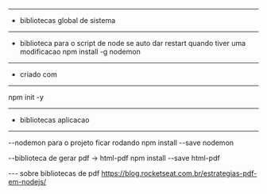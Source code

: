 --- ---------------------------------------------------
- bibliotecas global de sistema
--- ---------------------------------------------------
- biblioteca para o script de node se auto dar restart quando tiver uma modificacao
 npm install -g nodemon 
  
  
--- ---------------------------------------------------
- criado com
--- ---------------------------------------------------
npm init -y


--- ---------------------------------------------------
- bibliotecas aplicacao
--- ---------------------------------------------------

--nodemon para o projeto ficar rodando 
npm install --save nodemon

--biblioteca de gerar pdf -> html-pdf
npm install --save html-pdf

--- sobre bibliotecas de pdf
https://blog.rocketseat.com.br/estrategias-pdf-em-nodejs/

